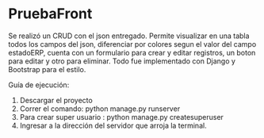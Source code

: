 # PruebaFront

Se realizó un CRUD con el json entregado. Permite visualizar en una tabla todos los campos del json, diferenciar por colores segun el valor del campo estadoERP,
cuenta con un formulario para crear y editar registros, un boton para editar y otro para eliminar.
Todo fue implementado con Django y Bootstrap para el estilo.

Guía de ejecución:
  1. Descargar el proyecto
  2. Correr el comando: python manage.py runserver
  3. Para crear super usuario : python manage.py createsuperuser
  4. Ingresar a la dirección del servidor que arroja la terminal.
